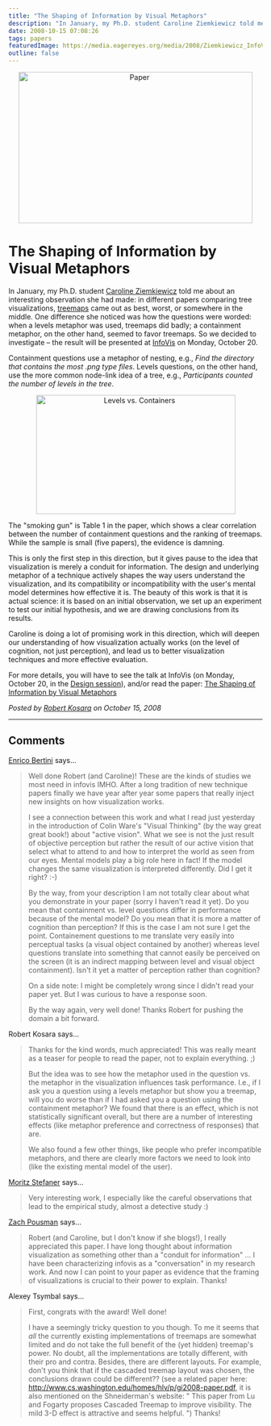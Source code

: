 ```yaml
---
title: "The Shaping of Information by Visual Metaphors"
description: "In January, my Ph.D. student Caroline Ziemkiewicz told me about an interesting observation she had made: in different papers comparing tree visualizations, treemaps came out as best, worst, or somewhere in the middle. One difference she noticed was how the questions were worded: when a levels metaphor was used, treemaps did badly; a containment metaphor, on the other hand, seemed to favor treemaps. So we decided to investigate &ndash; the result will be presented at InfoVis on Monday, October 20."
date: 2008-10-15 07:08:26
tags: papers
featuredImage: https://media.eagereyes.org/media/2008/Ziemkiewicz_InfoVis_2008.jpg
outline: false
---
```


<p align="center"><img alt="Paper" src="https://media.eagereyes.org/media/2008/Ziemkiewicz_InfoVis_2008.jpg" width="464" height="300" border="0" /></p>

# The Shaping of Information by Visual Metaphors

In January, my Ph.D. student <a href="http://www.cs.brown.edu/people/cziemki/">Caroline Ziemkiewicz</a> told me about an interesting observation she had made: in different papers comparing tree visualizations, <a href="/Techniques/Treemaps.html">treemaps</a> came out as best, worst, or somewhere in the middle. One difference she noticed was how the questions were worded: when a levels metaphor was used, treemaps did badly; a containment metaphor, on the other hand, seemed to favor treemaps. So we decided to investigate – the result will be presented at <a href="http://vis.computer.org/VisWeek2008/infovis/sessions_papers.html#design">InfoVis</a> on Monday, October 20.

Containment questions use a metaphor of nesting, e.g., <em>Find the directory that </em><em>contains </em><em>the most .png type files</em>. Levels questions, on the other hand, use the more common node-link idea of a tree, e.g., <em>Participants counted the number of </em><em>levels </em><em>in the tree</em>.

<p align="center"><img alt="Levels vs. Containers" src="https://media.eagereyes.org/media/2008/levelsvscontainers.png" width="395" height="236" border="0" /></p>

The "smoking gun" is Table 1 in the paper, which shows a clear correlation between the number of containment questions and the ranking of treemaps. While the sample is small (five papers), the evidence is damning.

This is only the first step in this direction, but it gives pause to the idea that visualization is merely a conduit for information. The design and underlying metaphor of a technique actively shapes the way users understand the visualization, and its compatibility or incompatibility with the user's mental model determines how effective it is. The beauty of this work is that it is actual science: it is based on an initial observation, we set up an experiment to test our initial hypothesis, and we are drawing conclusions from its results.

Caroline is doing a lot of promising work in this direction, which will deepen our understanding of how visualization actually works (on the level of cognition, not just perception), and lead us to better visualization techniques and more effective evaluation.

For more details, you will have to see the talk at InfoVis (on Monday, October 20, in the <a href="http://vis.computer.org/VisWeek2008/infovis/sessions_papers.html#design">Design session</a>), and/or read the paper: <a href="/publications/Ziemkiewicz-InfoVis-2008">The Shaping of Information by Visual Metaphors</a>


_Posted by <a href="/about">Robert Kosara</a> on October 15, 2008_


<aside class="comments">

---
## Comments

<a href="http://diuf.unifr.ch/people/bertinie/visuale/" rel="nofollow noopener" target="_blank">Enrico Bertini</a> says…
>	Well done Robert (and Caroline)! These are the kinds of studies we most need in infovis IMHO. After a long tradition of new technique papers finally we have year after year some papers that really inject new insights on how visualization works.
>	
>	I see a connection between this work and what I read just yesterday in the introduction of Colin Ware's "Visual Thinking" (by the way great great book!) about "active vision". What we see is not the just result of objective perception but rather the result of our active vision that select what to attend to and how to interpret the world as seen from our eyes. Mental models play a big role here in fact! If the model changes the same visualization is interpreted differently. Did I get it right? :-)
>	
>	By the way, from your description I am not totally clear about what you demonstrate in your paper (sorry I haven't read it yet). Do you mean that containment vs. level questions differ in performance because of the mental model? Do you mean that it is more a matter of cognition than perception? If this is the case I am not sure I get the point. Containement questions to me translate very easily into perceptual tasks (a visual object contained by another) whereas level questions translate into something that cannot easily be perceived on the screen (it is an indirect mapping between level and visual object containment). Isn't it yet a matter of perception rather than cognition?
>	
>	On a side note: I might be completely wrong since I didn't read your paper yet. But I was curious to have a response soon.
>	
>	By the way again, very well done! Thanks Robert for pushing the domain a bit forward.

Robert Kosara says…
>	<p>Thanks for the kind words, much appreciated! This was really meant as a teaser for people to read the paper, not to explain everything. ;)</p>
>	<p>But the idea was to see how the metaphor used in the question vs. the metaphor in the visualization influences task performance. I.e., if I ask you a question using a levels metaphor but show you a treemap, will you do worse than if I had asked you a question using the containment metaphor? We found that there is an effect, which is not statistically significant overall, but there are a number of interesting effects (like metaphor preference and correctness of responses) that are.</p>
>	<p>We also found a few other things, like people who prefer incompatible metaphors, and there are clearly more factors we need to look into (like the existing mental model of the user).</p>

<a href="http://well-formed-data.net" rel="nofollow noopener" target="_blank">Moritz Stefaner</a> says…
>	Very interesting work, I especially like the careful observations that lead to the empirical study, almost a detective study :) 

<a href="http://www.thinky.org" rel="nofollow noopener" target="_blank">Zach Pousman</a> says…
>	Robert (and Caroline, but I don't know if she blogs!), I really appreciated this paper. I have long thought about information visualization as something other than a "conduit for information" ... I have been characterizing infovis as a "conversation" in my research work. And now I can point to your paper as evidence that the framing of visualizations is crucial to their power to explain. Thanks!

Alexey Tsymbal says…
>	First, congrats with the award! Well done!
>	
>	I have a seemingly tricky question to you though. To me it seems that _all_ the currently existing implementations of treemaps are somewhat limited and do not take the full benefit of the (yet hidden) treemap's power. No doubt, all the implementations are totally different, with their pro and contra. Besides, there are different layouts. For example, don't you think that if the cascaded treemap layout was chosen, the conclusions drawn could be different??
>	(see a related paper here: http://www.cs.washington.edu/homes/hlv/p/gi2008-paper.pdf, it is also mentioned on the Shneiderman's website: "	 This  paper  from Lu and Fogarty proposes Cascaded Treemap to improve visibility. The mild 3-D effect is attractive and seems helpful. ")
>	Thanks!

</aside>

